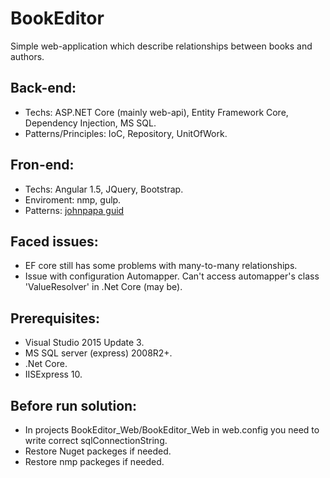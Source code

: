 # BookEditor

Simple web-application which describe relationships between books and authors.


## Back-end: 
 - Techs: ASP.NET Core (mainly web-api), Entity Framework Core, Dependency Injection, MS SQL.
 - Patterns/Principles: IoC, Repository, UnitOfWork.

## Fron-end:
 - Techs: Angular 1.5, JQuery, Bootstrap.
 - Enviroment: nmp, gulp.
 - Patterns: [johnpapa guid](https://github.com/johnpapa/angular-styleguide/blob/master/a1/README.md)

## Faced issues:
 - EF core still has some problems with many-to-many relationships.
 - Issue with configuration Automapper. Can't access automapper's class 'ValueResolver' in .Net Core (may be).

## Prerequisites:
 - Visual Studio 2015 Update 3. 
 - MS SQL server (express) 2008R2+.
 - .Net Core.
 - IISExpress 10.

## Before run solution:
 - In projects BookEditor_Web/BookEditor_Web in web.config you need to write correct sqlConnectionString.
 - Restore Nuget packeges if needed.
 - Restore nmp packeges if needed.
